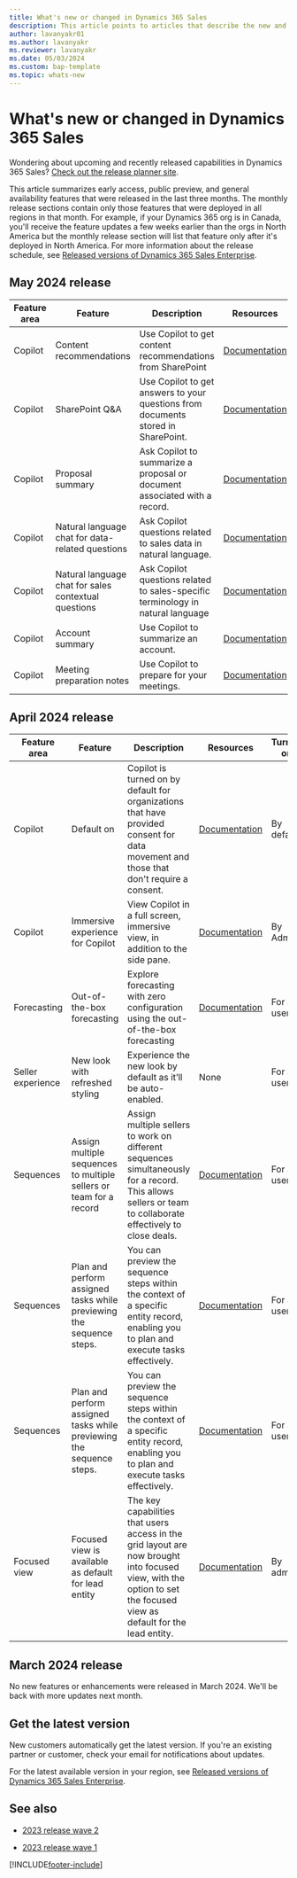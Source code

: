```yaml
---
title: What's new or changed in Dynamics 365 Sales
description: This article points to articles that describe the new and changed features in each release of Dynamics 365 Sales.
author: lavanyakr01
ms.author: lavanyakr
ms.reviewer: lavanyakr
ms.date: 05/03/2024
ms.custom: bap-template 
ms.topic: whats-new 
---
```


# What's new or changed in Dynamics 365 Sales

Wondering about upcoming and recently released capabilities in Dynamics 365 Sales? [Check out the release planner site](https://experience.dynamics.com/releaseplans/?app=sales). 

This article summarizes early access, public preview, and general availability features that were released in the last three months. The monthly release sections contain only those features that were deployed in all regions in that month. For example, if your Dynamics 365 org is in Canada, you'll receive the feature updates a few weeks earlier than the orgs in North America but the monthly release section will list that feature only after it's deployed in North America. For more information about the release schedule, see [Released versions of Dynamics 365 Sales Enterprise](/dynamics365/released-versions/dynamics365sales#latest-version-availability).  

## May 2024 release

| Feature area | Feature | Description | Resources | Turned on | Availability |
|---|---|---|---|---|---|
| Copilot | Content recommendations | Use Copilot to get content recommendations from SharePoint | [Documentation](copilot-get-doc-suggestions.md) | By default | GA |
| Copilot | SharePoint Q&A | Use Copilot to get answers to your questions from documents stored in SharePoint. | [Documentation](copilot-get-doc-suggestions.md) | By default | GA |
| Copilot | Proposal summary | Ask Copilot to summarize a proposal or document associated with a record. | [Documentation](copilot-get-information.md#summarize-proposals-associated-with-a-record-preview) | By admin | Public preview |
| Copilot | Natural language chat for data-related questions| Ask Copilot questions related to sales data in natural language.  | [Documentation](use-sales-copilot.md#chat-with-copilot-in-natural-language) | By default | GA |
| Copilot | Natural language chat for sales contextual questions | Ask Copilot questions related to sales-specific terminology in natural language | [Documentation](use-sales-copilot.md#chat-with-copilot-in-natural-language) | By default | GA |
| Copilot | Account summary | Use Copilot to summarize an account. | [Documentation](copilot-get-information.md#summarize-an-account) | By admin | Public preview |
| Copilot | Meeting preparation notes | Use Copilot to prepare for your meetings.| [Documentation](copilot-stay-ahead.md#prepare-for-upcoming-sales-appointments) | By default | GA |


## April 2024 release

| Feature area | Feature | Description | Resources | Turned on | Availability |
|---|---|---|---|---|---|
| Copilot | Default on | Copilot is turned on by default for organizations that have provided consent for data movement and those that don't require a consent. | [Documentation](enable-setup-copilot.md) | By default | GA |
| Copilot | Immersive experience for Copilot | View Copilot in a full screen, immersive view, in addition to the side pane. | [Documentation](use-sales-copilot.md#open-copilot-in-full-screen-view-preview) | By Admin | Public preview |
| Forecasting | Out-of-the-box forecasting | Explore forecasting with zero configuration using the out-of-the-box forecasting | [Documentation](view-forecasts.md#out-of-the-box-forecast) | For all users | GA |
| Seller experience | New look with refreshed styling | Experience the new look by default as it’ll be auto-enabled. | None | For all users | GA |
| Sequences | Assign multiple sequences to multiple sellers or team for a record | Assign multiple sellers to work on different sequences simultaneously for a record. This allows sellers or team to collaborate effectively to close deals. | [Documentation](connect-a-sequence-to-records.md#connect-multiple-sequences-to-record) | For all users  | GA |
| Sequences | Plan and perform assigned tasks while previewing the sequence steps. | You can preview the sequence steps within the context of a specific entity record, enabling you to plan and execute tasks effectively. |  [Documentation](understand-the-up-next-widget.md#preview-a-sequence) | For all users | GA |
| Sequences | Plan and perform assigned tasks while previewing the sequence steps. | You can preview the sequence steps within the context of a specific entity record, enabling you to plan and execute tasks effectively. |  [Documentation](understand-the-up-next-widget.md#preview-a-sequence) | For all users | GA |
| Focused view | Focused view is available as default for lead entity | The key capabilities that users access in the grid layout are now brought into focused view, with the option to set the focused view as default for the lead entity. |  [Documentation](set-focused-view-as-default.md) | By admin | GA |


## March 2024 release

No new features or enhancements were released in March 2024. We'll be back with more updates next month.


## Get the latest version

New customers automatically get the latest version. If you're an existing partner or customer, check your email for notifications about updates.

For the latest available version in your region, see [Released versions of Dynamics 365 Sales Enterprise](/dynamics365/released-versions/dynamics365sales).

## See also

- [2023 release wave 2](/dynamics365/release-plan/2023wave2/sales/dynamics365-sales/planned-features)

- [2023 release wave 1](/dynamics365/release-plan/2023wave1/sales/dynamics365-sales/planned-features)


[!INCLUDE[footer-include](../includes/footer-banner.md)]
